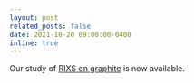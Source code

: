 ```yaml
---
layout: post
related_posts: false
date: 2021-10-20 09:00:00-0400
inline: true
---
```


Our study of [RIXS on graphite](/publications/#Dashwood2021probing) is now available.

